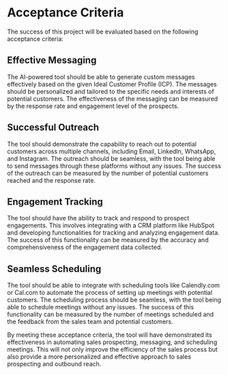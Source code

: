 # Acceptance Criteria

The success of this project will be evaluated based on the following acceptance criteria:

## Effective Messaging

The AI-powered tool should be able to generate custom messages effectively based on the given Ideal Customer Profile (ICP). The messages should be personalized and tailored to the specific needs and interests of potential customers. The effectiveness of the messaging can be measured by the response rate and engagement level of the prospects.

## Successful Outreach

The tool should demonstrate the capability to reach out to potential customers across multiple channels, including Email, LinkedIn, WhatsApp, and Instagram. The outreach should be seamless, with the tool being able to send messages through these platforms without any issues. The success of the outreach can be measured by the number of potential customers reached and the response rate.

## Engagement Tracking

The tool should have the ability to track and respond to prospect engagements. This involves integrating with a CRM platform like HubSpot and developing functionalities for tracking and analyzing engagement data. The success of this functionality can be measured by the accuracy and comprehensiveness of the engagement data collected.

## Seamless Scheduling

The tool should be able to integrate with scheduling tools like Calendly.com or Cal.com to automate the process of setting up meetings with potential customers. The scheduling process should be seamless, with the tool being able to schedule meetings without any issues. The success of this functionality can be measured by the number of meetings scheduled and the feedback from the sales team and potential customers.

By meeting these acceptance criteria, the tool will have demonstrated its effectiveness in automating sales prospecting, messaging, and scheduling meetings. This will not only improve the efficiency of the sales process but also provide a more personalized and effective approach to sales prospecting and outbound reach.
